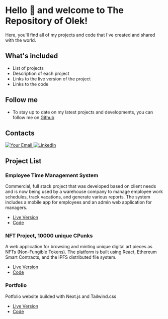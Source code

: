 # Hello 👋 and welcome to The Repository of Olek!

Here, you'll find all of my projects and code that I've created and shared with the world.

## What's included
- List of projects
- Description of each project
- Links to the live version of the project
- Links to the code

## Follow me
- To stay up to date on my latest projects and developments, you can follow me on [Github](https://github.com/pologora)

## Contacts 

<p>
  <a href="mailto:lysakov555@gmail.com">
    <img src="https://img.shields.io/badge/email-gmail.com-blue?style=flat&logo=gmail&logoColor=white&labelColor=5F5F5F" alt="Your Email" />
  </a>
  <a href="https://linkedin.com/in/oleksandr-lysakov" target="_blank">
    <img src="https://img.shields.io/badge/-LinkedIn-%230077B5?style=flat&logo=linkedin&logoColor=white&labelColor=5F5F5F" alt="LinkedIn" />
  </a>
</p>

## Project List

### Employee Time Management System
Commercial, full stack project that was developed based on client needs and is now
       being used by a warehouse company to manage employee work schedules, track vacations, and generate various reports. 
       The system includes a mobile app for employees and an admin web application for managers.
- [Live Version](https://best-ever-magazyn.netlify.app)
- [Code](https://github.com/pologora/magazyn_time_management)

### NFT Project, 10000 unique CPunks
A web application for browsing and minting unique digital art pieces as NFTs (Non-Fungible Tokens).  The platform is built using React, Ethereum Smart Contracts, and the IPFS distributed file system.
- [Live Version](https://cronos-cpunks.netlify.app)
- [Code](https://github.com/pologora/punks)

### Portfolio
Potfolio website builded with Next.js and Tailwind.css
- [Live Version](https://www.webdevolek.me/)
- [Code](https://github.com/pologora/portfolio)

